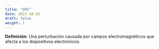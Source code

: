 ```yaml
---
title: "EMI"
date: 2023-10-26
draft: false
weight: 1
---
```


**Definición:** Una perturbación causada por campos electromagnéticos que afecta a los dispositivos electrónicos.
